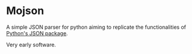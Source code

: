 # Mojson
A simple JSON parser for python aiming to replicate the functionalities of [Python's JSON package](https://docs.python.org/3/library/json.html).

Very early software.
